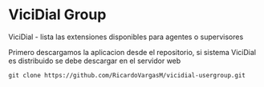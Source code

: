 # ViciDial Group
ViciDial - lista las extensiones disponibles para agentes o supervisores

Primero descargamos la aplicacion desde el repositorio, si sistema ViciDial es distribuido se debe descargar en el servidor web

```
git clone https://github.com/RicardoVargasM/vicidial-usergroup.git

```

